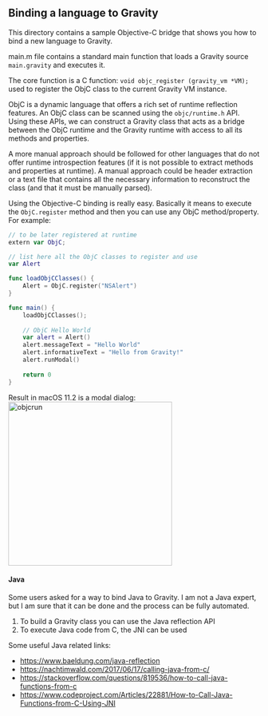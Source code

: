 ## Binding a language to Gravity

This directory contains a sample Objective-C bridge that shows you how to bind a new language to Gravity.

main.m file contains a standard main function that loads a Gravity source `main.gravity` and executes it.

The core function is a C function:
`void objc_register (gravity_vm *VM);`
used to register the ObjC class to the current Gravity VM instance.

ObjC is a dynamic language that offers a rich set of runtime reflection features.
An ObjC class can be scanned using the `objc/runtime.h` API.
Using these APIs, we can construct a Gravity class that acts as a bridge between the ObjC runtime and the Gravity runtime with access to all its methods and properties.

A more manual approach should be followed for other languages that do not offer runtime introspection features (if it is not possible to extract methods and properties at runtime). A manual approach could be header extraction or a text file that contains all the necessary information to reconstruct the class (and that it must be manually parsed).

Using the Objective-C binding is really easy. Basically it means to execute the `ObjC.register` method and then you can use any ObjC method/property. For example:
```swift
// to be later registered at runtime
extern var ObjC;

// list here all the ObjC classes to register and use
var Alert

func loadObjCClasses() {
    Alert = ObjC.register("NSAlert")
}

func main() {
    loadObjCClasses();
    
    // ObjC Hello World
    var alert = Alert()
    alert.messageText = "Hello World"
    alert.informativeText = "Hello from Gravity!"
    alert.runModal()
    
    return 0
}
```

Result in macOS 11.2 is a modal dialog:  
<img width="328" alt="objcrun" src="https://user-images.githubusercontent.com/11838145/107142243-bcfbde80-692d-11eb-9b38-af3bd68f67f1.png">


#### Java
Some users asked for a way to bind Java to Gravity. I am not a Java expert, but I am sure that it can be done and the process can be fully automated.
1. To build a Gravity class you can use the Java reflection API
2. To execute Java code from C, the JNI can be used 

Some useful Java related links:

* https://www.baeldung.com/java-reflection
* https://nachtimwald.com/2017/06/17/calling-java-from-c/
* https://stackoverflow.com/questions/819536/how-to-call-java-functions-from-c
* https://www.codeproject.com/Articles/22881/How-to-Call-Java-Functions-from-C-Using-JNI
